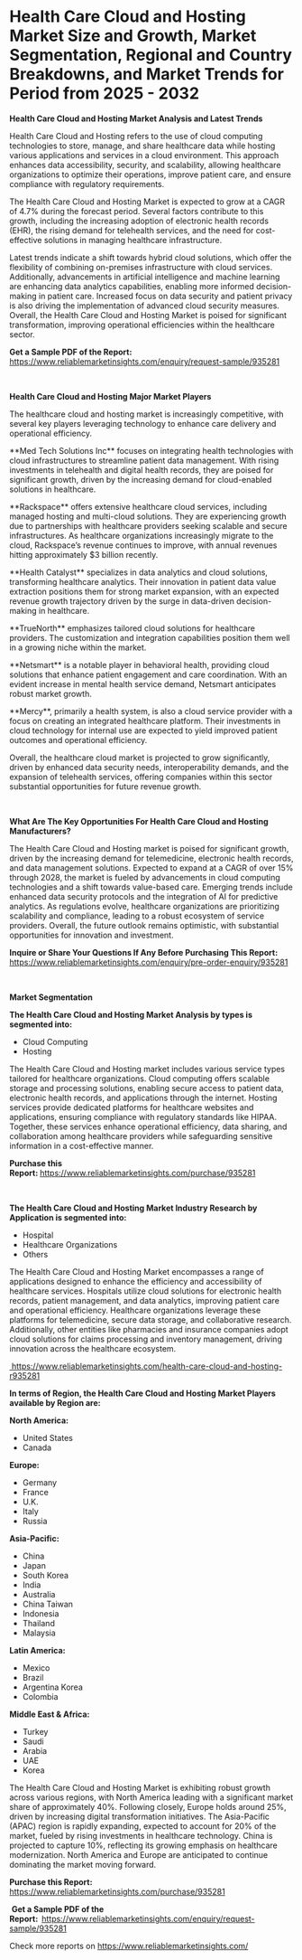 <p><h1>Health Care Cloud and Hosting Market Size and Growth, Market Segmentation, Regional and Country Breakdowns, and Market Trends for Period from 2025 -  2032</h1></p><p><strong>Health Care Cloud and Hosting Market Analysis and Latest Trends</strong></p>
<p><p>Health Care Cloud and Hosting refers to the use of cloud computing technologies to store, manage, and share healthcare data while hosting various applications and services in a cloud environment. This approach enhances data accessibility, security, and scalability, allowing healthcare organizations to optimize their operations, improve patient care, and ensure compliance with regulatory requirements.</p><p>The Health Care Cloud and Hosting Market is expected to grow at a CAGR of 4.7% during the forecast period. Several factors contribute to this growth, including the increasing adoption of electronic health records (EHR), the rising demand for telehealth services, and the need for cost-effective solutions in managing healthcare infrastructure. </p><p>Latest trends indicate a shift towards hybrid cloud solutions, which offer the flexibility of combining on-premises infrastructure with cloud services. Additionally, advancements in artificial intelligence and machine learning are enhancing data analytics capabilities, enabling more informed decision-making in patient care. Increased focus on data security and patient privacy is also driving the implementation of advanced cloud security measures. Overall, the Health Care Cloud and Hosting Market is poised for significant transformation, improving operational efficiencies within the healthcare sector.</p></p>
<p><strong>Get a Sample PDF of the Report:&nbsp;</strong> <a href="https://www.reliablemarketinsights.com/enquiry/request-sample/935281?utm_campaign=3320&utm_medium=2&utm_source=Github&utm_content=ia&utm_term=07032025&utm_id=health-care-cloud-and-hosting">https://www.reliablemarketinsights.com/enquiry/request-sample/935281</a></p>
<p>&nbsp;</p>
<p><strong>Health Care Cloud and Hosting Major Market Players</strong></p>
<p><p>The healthcare cloud and hosting market is increasingly competitive, with several key players leveraging technology to enhance care delivery and operational efficiency. </p><p>**Med Tech Solutions Inc** focuses on integrating health technologies with cloud infrastructures to streamline patient data management. With rising investments in telehealth and digital health records, they are poised for significant growth, driven by the increasing demand for cloud-enabled solutions in healthcare.</p><p>**Rackspace** offers extensive healthcare cloud services, including managed hosting and multi-cloud solutions. They are experiencing growth due to partnerships with healthcare providers seeking scalable and secure infrastructures. As healthcare organizations increasingly migrate to the cloud, Rackspace’s revenue continues to improve, with annual revenues hitting approximately $3 billion recently.</p><p>**Health Catalyst** specializes in data analytics and cloud solutions, transforming healthcare analytics. Their innovation in patient data value extraction positions them for strong market expansion, with an expected revenue growth trajectory driven by the surge in data-driven decision-making in healthcare.</p><p>**TrueNorth** emphasizes tailored cloud solutions for healthcare providers. The customization and integration capabilities position them well in a growing niche within the market. </p><p>**Netsmart** is a notable player in behavioral health, providing cloud solutions that enhance patient engagement and care coordination. With an evident increase in mental health service demand, Netsmart anticipates robust market growth.</p><p>**Mercy**, primarily a health system, is also a cloud service provider with a focus on creating an integrated healthcare platform. Their investments in cloud technology for internal use are expected to yield improved patient outcomes and operational efficiency.</p><p>Overall, the healthcare cloud market is projected to grow significantly, driven by enhanced data security needs, interoperability demands, and the expansion of telehealth services, offering companies within this sector substantial opportunities for future revenue growth.</p></p>
<p>&nbsp;</p>
<p><strong>What Are The Key Opportunities For Health Care Cloud and Hosting Manufacturers?</strong></p>
<p><p>The Health Care Cloud and Hosting market is poised for significant growth, driven by the increasing demand for telemedicine, electronic health records, and data management solutions. Expected to expand at a CAGR of over 15% through 2028, the market is fueled by advancements in cloud computing technologies and a shift towards value-based care. Emerging trends include enhanced data security protocols and the integration of AI for predictive analytics. As regulations evolve, healthcare organizations are prioritizing scalability and compliance, leading to a robust ecosystem of service providers. Overall, the future outlook remains optimistic, with substantial opportunities for innovation and investment.</p></p>
<p><strong>Inquire or Share Your Questions If Any Before Purchasing This Report:</strong> <a href="https://www.reliablemarketinsights.com/enquiry/pre-order-enquiry/935281?utm_campaign=3320&utm_medium=2&utm_source=Github&utm_content=ia&utm_term=07032025&utm_id=health-care-cloud-and-hosting">https://www.reliablemarketinsights.com/enquiry/pre-order-enquiry/935281</a></p>
<p>&nbsp;</p>
<p><strong>Market Segmentation</strong></p>
<p><strong>The Health Care Cloud and Hosting Market Analysis by types is segmented into:</strong></p>
<p><ul><li>Cloud Computing</li><li>Hosting</li></ul></p>
<p><p>The Health Care Cloud and Hosting market includes various service types tailored for healthcare organizations. Cloud computing offers scalable storage and processing solutions, enabling secure access to patient data, electronic health records, and applications through the internet. Hosting services provide dedicated platforms for healthcare websites and applications, ensuring compliance with regulatory standards like HIPAA. Together, these services enhance operational efficiency, data sharing, and collaboration among healthcare providers while safeguarding sensitive information in a cost-effective manner.</p></p>
<p><strong>Purchase this Report:&nbsp;</strong><a href="https://www.reliablemarketinsights.com/purchase/935281?utm_campaign=3320&utm_medium=2&utm_source=Github&utm_content=ia&utm_term=07032025&utm_id=health-care-cloud-and-hosting">https://www.reliablemarketinsights.com/purchase/935281</a></p>
<p>&nbsp;</p>
<p><strong>The Health Care Cloud and Hosting Market Industry Research by Application is segmented into:</strong></p>
<p><ul><li>Hospital</li><li>Healthcare Organizations</li><li>Others</li></ul></p>
<p><p>The Health Care Cloud and Hosting Market encompasses a range of applications designed to enhance the efficiency and accessibility of healthcare services. Hospitals utilize cloud solutions for electronic health records, patient management, and data analytics, improving patient care and operational efficiency. Healthcare organizations leverage these platforms for telemedicine, secure data storage, and collaborative research. Additionally, other entities like pharmacies and insurance companies adopt cloud solutions for claims processing and inventory management, driving innovation across the healthcare ecosystem.</p></p>
<p><a href="https://www.reliablemarketinsights.com/health-care-cloud-and-hosting-r935281?utm_campaign=3320&utm_medium=2&utm_source=Github&utm_content=ia&utm_term=07032025&utm_id=health-care-cloud-and-hosting">&nbsp;https://www.reliablemarketinsights.com/health-care-cloud-and-hosting-r935281</a></p>
<p><strong>In terms of Region, the Health Care Cloud and Hosting Market Players available by Region are:</strong></p>
<p>
    <p> <strong> North America: </strong>
        <ul>
            <li>United States</li>
            <li>Canada</li>
        </ul>
        </p> 
    <p> <strong> Europe: </strong>
        <ul>
            <li>Germany</li>
            <li>France</li>
            <li>U.K.</li>
            <li>Italy</li>
            <li>Russia</li>
        </ul>
        </p> 
    <p> <strong> Asia-Pacific: </strong>
        <ul>
            <li>China</li>
            <li>Japan</li>
            <li>South Korea</li>
            <li>India</li>
            <li>Australia</li>
            <li>China Taiwan</li>
            <li>Indonesia</li>
            <li>Thailand</li>
            <li>Malaysia</li>
        </ul>
        </p> 
    <p> <strong> Latin America: </strong>
        <ul>
            <li>Mexico</li>
            <li>Brazil</li>
            <li>Argentina Korea</li>
            <li>Colombia</li>
        </ul>
        </p> 
    <p> <strong> Middle East & Africa: </strong>
        <ul>
            <li>Turkey</li>
            <li>Saudi</li>
            <li>Arabia</li>
            <li>UAE</li>
            <li>Korea</li>
        </ul>
    </p>
    </p>
<p><p>The Health Care Cloud and Hosting Market is exhibiting robust growth across various regions, with North America leading with a significant market share of approximately 40%. Following closely, Europe holds around 25%, driven by increasing digital transformation initiatives. The Asia-Pacific (APAC) region is rapidly expanding, expected to account for 20% of the market, fueled by rising investments in healthcare technology. China is projected to capture 10%, reflecting its growing emphasis on healthcare modernization. North America and Europe are anticipated to continue dominating the market moving forward.</p></p>
<p><strong>Purchase this Report: </strong><a href="https://www.reliablemarketinsights.com/purchase/935281?utm_campaign=3320&utm_medium=2&utm_source=Github&utm_content=ia&utm_term=07032025&utm_id=health-care-cloud-and-hosting">https://www.reliablemarketinsights.com/purchase/935281</a></p>
<p>&nbsp;<strong>Get a Sample PDF of the Report:&nbsp;&nbsp;</strong><a href="https://www.reliablemarketinsights.com/enquiry/request-sample/935281?utm_campaign=3320&utm_medium=2&utm_source=Github&utm_content=ia&utm_term=07032025&utm_id=health-care-cloud-and-hosting">https://www.reliablemarketinsights.com/enquiry/request-sample/935281</a></p>
<p><strong></strong></p>
<p>Check more reports on <a href="https://www.reliablemarketinsights.com/?utm_campaign=3320&utm_medium=2&utm_source=Github&utm_content=ia&utm_term=07032025&utm_id=health-care-cloud-and-hosting">https://www.reliablemarketinsights.com/</a></p>